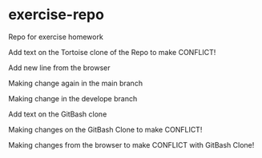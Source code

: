 # exercise-repo
Repo for exercise homework

Add text on the Tortoise clone of the Repo to make CONFLICT!

Add new line from the browser


Making change again in the main branch

Making change in the develope branch

Add text on the GitBash clone


Making changes on the GitBash Clone to make CONFLICT!

Making changes from the browser to make CONFLICT with GitBash Clone!

